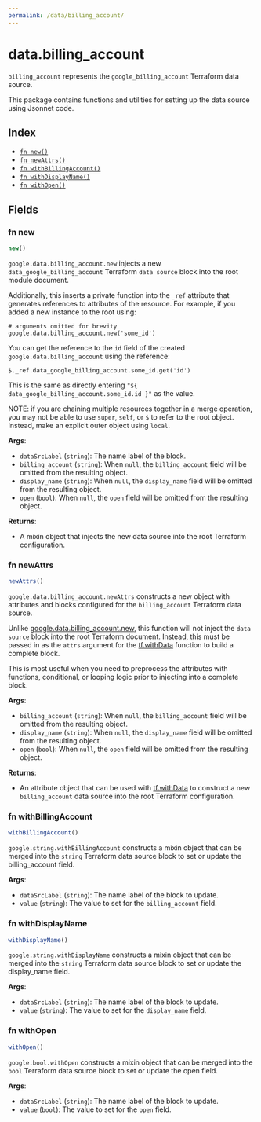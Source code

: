 ```yaml
---
permalink: /data/billing_account/
---
```


# data.billing_account

`billing_account` represents the `google_billing_account` Terraform data source.



This package contains functions and utilities for setting up the data source using Jsonnet code.


## Index

* [`fn new()`](#fn-new)
* [`fn newAttrs()`](#fn-newattrs)
* [`fn withBillingAccount()`](#fn-withbillingaccount)
* [`fn withDisplayName()`](#fn-withdisplayname)
* [`fn withOpen()`](#fn-withopen)

## Fields

### fn new

```ts
new()
```


`google.data.billing_account.new` injects a new `data_google_billing_account` Terraform `data source`
block into the root module document.

Additionally, this inserts a private function into the `_ref` attribute that generates references to attributes of the
resource. For example, if you added a new instance to the root using:

    # arguments omitted for brevity
    google.data.billing_account.new('some_id')

You can get the reference to the `id` field of the created `google.data.billing_account` using the reference:

    $._ref.data_google_billing_account.some_id.get('id')

This is the same as directly entering `"${ data_google_billing_account.some_id.id }"` as the value.

NOTE: if you are chaining multiple resources together in a merge operation, you may not be able to use `super`, `self`,
or `$` to refer to the root object. Instead, make an explicit outer object using `local`.

**Args**:
  - `dataSrcLabel` (`string`): The name label of the block.
  - `billing_account` (`string`):  When `null`, the `billing_account` field will be omitted from the resulting object.
  - `display_name` (`string`):  When `null`, the `display_name` field will be omitted from the resulting object.
  - `open` (`bool`):  When `null`, the `open` field will be omitted from the resulting object.

**Returns**:
- A mixin object that injects the new data source into the root Terraform configuration.


### fn newAttrs

```ts
newAttrs()
```


`google.data.billing_account.newAttrs` constructs a new object with attributes and blocks configured for the `billing_account`
Terraform data source.

Unlike [google.data.billing_account.new](#fn-new), this function will not inject the `data source`
block into the root Terraform document. Instead, this must be passed in as the `attrs` argument for the
[tf.withData](https://github.com/tf-libsonnet/core/tree/main/docs#fn-withdata) function to build a complete block.

This is most useful when you need to preprocess the attributes with functions, conditional, or looping logic prior to
injecting into a complete block.

**Args**:
  - `billing_account` (`string`):  When `null`, the `billing_account` field will be omitted from the resulting object.
  - `display_name` (`string`):  When `null`, the `display_name` field will be omitted from the resulting object.
  - `open` (`bool`):  When `null`, the `open` field will be omitted from the resulting object.

**Returns**:
  - An attribute object that can be used with [tf.withData](https://github.com/tf-libsonnet/core/tree/main/docs#fn-withdata) to construct a new `billing_account` data source into the root Terraform configuration.


### fn withBillingAccount

```ts
withBillingAccount()
```

`google.string.withBillingAccount` constructs a mixin object that can be merged into the `string`
Terraform data source block to set or update the billing_account field.



**Args**:
  - `dataSrcLabel` (`string`): The name label of the block to update.
  - `value` (`string`): The value to set for the `billing_account` field.


### fn withDisplayName

```ts
withDisplayName()
```

`google.string.withDisplayName` constructs a mixin object that can be merged into the `string`
Terraform data source block to set or update the display_name field.



**Args**:
  - `dataSrcLabel` (`string`): The name label of the block to update.
  - `value` (`string`): The value to set for the `display_name` field.


### fn withOpen

```ts
withOpen()
```

`google.bool.withOpen` constructs a mixin object that can be merged into the `bool`
Terraform data source block to set or update the open field.



**Args**:
  - `dataSrcLabel` (`string`): The name label of the block to update.
  - `value` (`bool`): The value to set for the `open` field.
